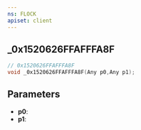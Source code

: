 ```yaml
---
ns: FLOCK
apiset: client
---
```

## _0x1520626FFAFFFA8F

```c
// 0x1520626FFAFFFA8F
void _0x1520626FFAFFFA8F(Any p0,Any p1);
```


## Parameters
* **p0**:
* **p1**: